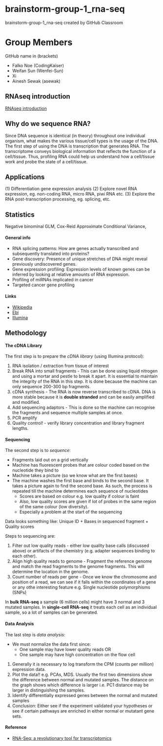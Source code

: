 # brainstorm-group-1_rna-seq
brainstorm-group-1_rna-seq created by GitHub Classroom

# Group Members
GitHub name in (brackets)

* Falko Noe (CodingKaiser)
* Weifan Sun (Wenfei-Sun)
* Xi
* Ainesh Sewak (asewak)

## RNAseq introduction
[RNAseq introduction](https://prezi.com/view/4Xsw1r6RbN8kvAiNyKqZ)

## Why do we sequence RNA? 
Since DNA sequence is identical (in theory) throughout one individual organism, what makes the various tissue/cell types is the usage of the DNA. The first step of using the DNA is transcription that generates RNA. The transcriptome conveys biological information that reflects the function of a cell/tissue. Thus, profiling RNA could help us understand how a cell/tissue work and probe the state of a cell/tissue.
## Applications
(1) Differentiation gene expression analysis
(2) Explore novel RNA expression, eg. non-coding RNA, micro RNA, piwi RNA etc.
(3) Explore the RNA post-transcription processing, eg. splicing, etc.
## Statistics
Negative binominal GLM, Cox-Reid Approximate Conditional Variance, 

#### General info
* RNA splicing patterns: How are genes actually transcribed and subsequently translated into proteins?
* Gene discovery: Presence of unique stretches of DNA might reveal previously undiscovered genes.
* Gene expression profiling: Expression levels of known genes can be inferred by looking at relative amounts of RNA expression.
* Profiling of miRNAs implicated in cancer
* Targeted cancer gene profiling

#### Links
* [Wikipedia](https://en.wikipedia.org/wiki/RNA-Seq)
* [Ebi](https://www.ebi.ac.uk/training/online/course/functional-genomics-ii-common-technologies-and-data-analysis-methods/applications-rna-seq)
* [Illumina](https://www.illumina.com/areas-of-interest/cancer/research/sequencing-methods/cancer-rna-seq.html)

## Methodology

#### The cDNA Library
The first step is to prepare the _cDNA library_ (using Illumina protocol):

1. RNA isolation / extraction from tissue of interest
2. Break RNA into small fragments - This can be done using liquid nitrogen and using a mortar and pestle to break it apart. It is essential to maintain the integrity of the RNA in this step. It is done because the machine can only sequence 200-300 bp fragments.
3. cDNA synthesis - The RNA is now reverse transcribed to cDNA. DNA is more stable because it is **double stranded** and can be easily amplified and modified.
4. Add sequencing adaptors - This is done so the machine can recognise the fragments and sequence multiple samples at once.
5. PCR amplify
6. Quality control! - verify library concentration and library fragment lengths.


#### Sequencing
The second step is to _sequence_:

* Fragments laid out on a grid vertically
* Machine has fluorescent probes that are colour coded based on the nucleotide they bind to
* Machine takes a picture (so we know what are the first bases)
* The machine washes the first base and binds to the second base. It takes a picture again to find the second base. As such, the process is repeated till the machine determines each sequence of nucleotides
	* Scores are based on colour e.g. low quality if colour is faint
	* Also, low quality scores are given if lot of probes in the same region of the same colour (low diversity). 
	* Especially a problem at the start of the sequencing


Data looks something like: Unique ID + Bases in sequenced fragment + Quality scores

Steps to sequencing are:

1. Filter out low quality reads - either low quality base calls (discussed above) or artifacts of the chemistry (e.g. adapter sequences binding to each other).
2. Align high quality reads to genome - Fragment the reference genome and match the read fragments to the genome fragments. This will determine the location in the genome.
3. Count number of reads per gene - Once we know the chromosome and position of a read, we can see if it falls within the coordinates of a gene or any othe interesting feature e.g. Single nucleotide polymorphisms (SNPs)

In **bulk RNA-seq** a sample (6 million cells) might have 3 normal and 3 mutated samples.
In **single-cell RNA-seq** it treats each cell as an individual sample, so a lot of samples can be generated.

#### Data Analysis
The last step is _data analysis_:

* We must normalize the data first since:
	* One sample may have lower quality reads OR
	* One sample may have high concentration on the flow cell

1. Generally it is necessary to log transform the CPM (counts per million) expression data.
2. Plot the data!! e.g. PCAs, MDS. Usually the first two dimensions show the difference between normal and mutated samples. The distance on the graph shows which difference is larger i.e. PC1 distance may be larger in distinguishing the samples.
3. Identify differentially expressed genes between the normal and mutated samples
4. Conclusion: Either see if the experiment validated your hypotheses or see if certain pathways are enriched in either normal or mutatant gene sets.

#### Reference
* [RNA-Seq: a revolutionary tool for transcriptomics](https://www.ncbi.nlm.nih.gov/pmc/articles/PMC2949280/)
